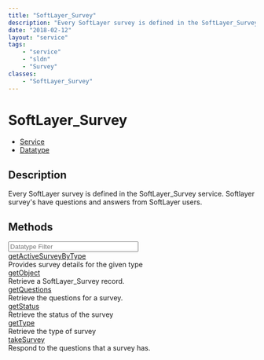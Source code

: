 ```yaml
---
title: "SoftLayer_Survey"
description: "Every SoftLayer survey is defined in the SoftLayer_Survey service. Softlayer survey's have questions and answers from So... "
date: "2018-02-12"
layout: "service"
tags:
    - "service"
    - "sldn"
    - "Survey"
classes:
    - "SoftLayer_Survey"
---
```

# SoftLayer_Survey
<div id='service-datatype'>
    <ul id='sldn-reference-tabs'>
    <li id='service'> <a href='/reference/services/SoftLayer_Survey' >Service</a></li>    <li id='datatype'> <a href='/reference/datatypes/SoftLayer_Survey' >Datatype</a></li>
    </ul>
</div>

## Description
Every SoftLayer survey is defined in the SoftLayer_Survey service. Softlayer survey's have questions and answers from SoftLayer users. 



        
<div id="properties" class="content">
    <h2>Methods</h2>
    <div class="view-filters">
        <div class="clearfix">
            <div class="search-input-box">
                <input placeholder="Datatype Filter" onkeyup="titleSearch(inputId='edit-combine', divId='method-div', elementClass='method-row')" 
                    type="text" id="edit-combine" value="" size="30" maxlength="128" class="form-text">
            </div>
        </div>
    </div>
    <div id="method-div">
            <div class="method-row">
                        <span class='view-field-title'><a href='/reference/services/SoftLayer_Survey/getActiveSurveyByType'> getActiveSurveyByType</a> </span>
            <div class='views-field-body'>Provides survey details for the given type</div>
        </div>
            <div class="method-row">
                        <span class='view-field-title'><a href='/reference/services/SoftLayer_Survey/getObject'> getObject</a> </span>
            <div class='views-field-body'>Retrieve a SoftLayer_Survey record.</div>
        </div>
            <div class="method-row">
                        <span class='view-field-title'><a href='/reference/services/SoftLayer_Survey/getQuestions'> getQuestions</a> </span>
            <div class='views-field-body'>Retrieve the questions for a survey.</div>
        </div>
            <div class="method-row">
                        <span class='view-field-title'><a href='/reference/services/SoftLayer_Survey/getStatus'> getStatus</a> </span>
            <div class='views-field-body'>Retrieve the status of the survey</div>
        </div>
            <div class="method-row">
                        <span class='view-field-title'><a href='/reference/services/SoftLayer_Survey/getType'> getType</a> </span>
            <div class='views-field-body'>Retrieve the type of survey</div>
        </div>
            <div class="method-row">
                        <span class='view-field-title'><a href='/reference/services/SoftLayer_Survey/takeSurvey'> takeSurvey</a> </span>
            <div class='views-field-body'>Respond to the questions that a survey has.</div>
        </div>
        </div>
</div>

